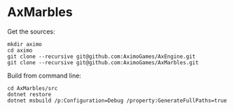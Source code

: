 # AxMarbles

Get the sources:

```
mkdir aximo
cd aximo
git clone --recursive git@github.com:AximoGames/AxEngine.git
git clone --recursive git@github.com:AximoGames/AxMarbles.git
```

Build from command line:

```
cd AxMarbles/src
dotnet restore
dotnet msbuild /p:Configuration=Debug /property:GenerateFullPaths=true
```
